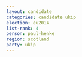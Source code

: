 ```yaml
---
layout: candidate
categories: candidate ukip
election: eu2014
list-rank: 4
person: paul-henke
region: scotland
party: ukip
---
```

